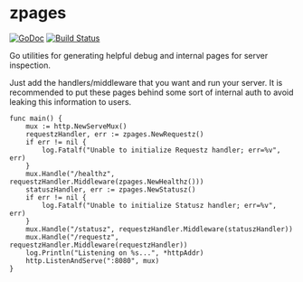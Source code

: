 # zpages
[![GoDoc](https://godoc.org/github.com/awbraunstein/zpages?status.svg)](https://godoc.org/github.com/awbraunstein/zpages)
[![Build Status](https://travis-ci.org/awbraunstein/zpages.svg?branch=master)](https://travis-ci.org/awbraunstein/zpages)

Go utilities for generating helpful debug and internal pages for server inspection.

Just add the handlers/middleware that you want and run your server. It is recommended to put these pages behind some sort of internal auth to avoid leaking this information to users.
```golang
func main() {
	mux := http.NewServeMux()
	requestzHandler, err := zpages.NewRequestz()
	if err != nil {
		log.Fatalf("Unable to initialize Requestz handler; err=%v", err)
	}
	mux.Handle("/healthz", requestzHandler.Middleware(zpages.NewHealthz()))
	statuszHandler, err := zpages.NewStatusz()
	if err != nil {
		log.Fatalf("Unable to initialize Statusz handler; err=%v", err)
	}
	mux.Handle("/statusz", requestzHandler.Middleware(statuszHandler))
	mux.Handle("/requestz", requestzHandler.Middleware(requestzHandler))
	log.Println("Listening on %s...", *httpAddr)
	http.ListenAndServe(":8080", mux)
}
```
